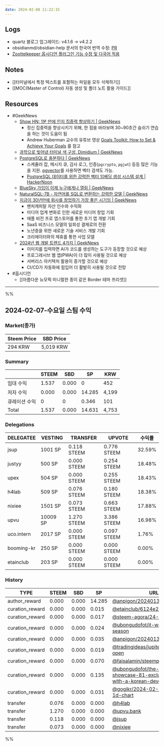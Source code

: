 ```yaml
---
date: 2024-02-08 11:22:15
---
```


## Logs
- quartz 블로그 업그레이드: v4.1.6 → v4.2.2
- obsidianmd/obsidian-help 문서의 한국어 번역 수정: [PR](https://github.com/obsidianmd/obsidian-help/pull/675)
- [Zoottelkeeper 옵시디언 플러그인 기능 수정 및 다국어 적용](https://github.com/anpigon/zoottelkeeper-obsidian-plugin)

## Notes
- [[터미널에서 특정 텍스트를 포함하는 파일을 모두 삭제하기]]
- [[MOC(Master of Control) 자동 생성 및 폴더 노트 활용 가이드]]

## Resources
- #GeekNews 
	- [Show HN: 1분 만에 인지 집중력 향상하기  | GeekNews](https://news.hada.io/topic?id=13256)
		- 정신 집중력을 향상시키기 위해, 한 점을 바라보며 30~90초간 숨쉬기 연습을 하는 것이 도움이 됨
		- Andrew Huberman 교수의 유튜브 영상 [Goals Toolkit: How to Set & Achieve Your Goals](https://www.youtube.com/watch?v=CrtR12PBKb0&t=3367s) 를 참고
	- [과학으로 빚어낸 터미널 색 구성, Dimidium | GeekNews](https://news.hada.io/topic?id=13250)
	- [PostgreSQL로 충분하다 | GeekNews](https://news.hada.io/topic?id=13231)
		- 스케쥴러 잡, 메시지 큐, 감사 로그, 인증(`pgcrypto`, `pgjwt`) 등등 많은 기능을 지원.  [pgvector](https://github.com/pgvector/pgvector)를 사용하면 벡터 검색도 가능.
		- [PostgreSQL 데이터를 위한 강력한 벡터 임베딩 생성 시스템 설계 | HackerNoon](https://hackernoon.com/ko/PostgreSQL-%EB%8D%B0%EC%9D%B4%ED%84%B0%EB%A5%BC-%EC%9C%84%ED%95%9C-%EA%B0%95%EB%A0%A5%ED%95%9C-%EB%B2%A1%ED%84%B0-%EC%9E%84%EB%B2%A0%EB%94%A9-%EC%83%9D%EC%84%B1-%EC%8B%9C%EC%8A%A4%ED%85%9C-%EC%84%A4%EA%B3%84)
	- [BlueSky 가입이 이제 누구에게나 열림 | GeekNews](https://news.hada.io/topic?id=13253)
	- [NaturalSQL-7B - 자연어를 SQL로 변환하는 강력한 모델  | GeekNews](https://news.hada.io/topic?id=13238)
	- [지금이 30년만에 회사를 창업하기 가장 좋은 시기임 | GeekNews](https://news.hada.io/topic?id=13205)
		- 벤처캐피탈 자산 인수와 수익화
		- 미디어 업계 변화로 인한 새로운 미디어 창업 기회 
		- 애플 비전 프로 앱스토어를 통한 초기 앱 개발 기회
		- SaaS 비즈니스 모델의 일회성 결제로의 전환
		- 노년층을 위한 새로운 기술 서비스 개발 기회
		- 크리에이터와의 제휴를 통한 사업 모델
	- [2024년 웹 개발 트렌드 4가지 | GeekNews](https://news.hada.io/topic?id=13246)
		- 이미지를 입력하면 AI가 코드를 생성하는 도구가 등장할 것으로 예상
		- 프로그레시브 웹 앱(PWA)이 더 많이 사용될 것으로 예상
		- 서버리스 아키텍처 활용이 증가할 것으로 예상
		- CI/CD가 자동화에 힘입어 더 활발히 사용될 것으로 전망
- #옵시디언
	- [[아름다운 뉴모픽 미니멀한 종이 같은 Border 테마 프리셋]]

---
%%

## 2024-02-07-수요일 스팀 수익

### Market(종가)
| Steem Price | SBD Price |
| --- | --- |
| 294 KRW | 5,019 KRW |

### Summary
| | STEEM | SBD | SP | KRW |
| --- | --- | --- | --- |--- |
| 임대 수익 | 1.537 | 0.000 | 0 | 452 |
| 저자 수익 | 0.000 | 0.000 | 14.285 | 4,199 |
| 큐레이션 수익 | 0 | 0 | 0.346 | 101 |
| Total | 1.537 | 0.000 | 14.631 | 4,753 |

### Delegations
| DELEGATEE | VESTING | TRANSFER | UPVOTE | 수익률 |
| --- | --- | --- | --- | --- |
| jsup | 1001 SP | 0.118 STEEM | 0.776 STEEM | 32.59% |
| justyy | 500 SP | 0.000 STEEM | 0.254 STEEM | 18.48% |
| upex | 504 SP | 0.000 STEEM | 0.255 STEEM | 18.43% |
| h4lab | 509 SP | 0.076 STEEM | 0.180 STEEM | 18.38% |
| nixiee | 1501 SP | 0.073 STEEM | 0.663 STEEM | 17.88% |
| upvu | 10009 SP | 1.270 STEEM | 3.386 STEEM | 16.98% |
| uco.intern | 2017 SP | 0.000 STEEM | 0.097 STEEM | 1.76% |
| booming-kr | 250 SP | 0.000 STEEM | 0.000 STEEM | 0.00% |
| etainclub | 203 SP | 0.000 STEEM | 0.000 STEEM | 0.00% |

### History
| TYPE | STEEM | SBD | SP | URL |
| --- | --- | --- | --- | --- |
| author_reward | 0.000 | 0.000 | 14.285 | [@anpigon/20240131t114705460z](https://steemit.com/@anpigon/20240131t114705460z) |
| curation_reward | 0.000 | 0.000 | 0.015 | [@etainclub/6124e2-ai](https://steemit.com/@etainclub/6124e2-ai) |
| curation_reward | 0.000 | 0.000 | 0.017 | [@steem-agora/24-1-31](https://steemit.com/@steem-agora/24-1-31) |
| curation_reward | 0.000 | 0.000 | 0.024 | [@ubongudofot/it-was-a-sick-season](https://steemit.com/@ubongudofot/it-was-a-sick-season) |
| curation_reward | 0.000 | 0.000 | 0.035 | [@anpigon/20240131t114705460z](https://steemit.com/@anpigon/20240131t114705460z) |
| curation_reward | 0.000 | 0.000 | 0.019 | [@tradingideas/jupiter-claim-page-open](https://steemit.com/@tradingideas/jupiter-claim-page-open) |
| curation_reward | 0.000 | 0.000 | 0.070 | [@faisalamin/steempro-x-nextauth](https://steemit.com/@faisalamin/steempro-x-nextauth) |
| curation_reward | 0.000 | 0.000 | 0.135 | [@ubongudofot/the-interview-showcase-81-exclusive-talk-with-a-korean-developer-blogger](https://steemit.com/@ubongudofot/the-interview-showcase-81-exclusive-talk-with-a-korean-developer-blogger) |
| curation_reward | 0.000 | 0.000 | 0.031 | [@gogikr/2024-02-01-btcusdt-1d-chart](https://steemit.com/@gogikr/2024-02-01-btcusdt-1d-chart) |
| transfer | 0.076 | 0.000 | 0.000 | [@h4lab](https://steemit.com/@h4lab) |
| transfer | 1.270 | 0.000 | 0.000 | [@upvu.bank](https://steemit.com/@upvu.bank) |
| transfer | 0.118 | 0.000 | 0.000 | [@jsup](https://steemit.com/@jsup) |
| transfer | 0.073 | 0.000 | 0.000 | [@nixiee](https://steemit.com/@nixiee) |


%%

